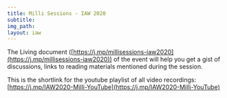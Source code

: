 ```yaml
---
title: Milli Sessions - IAW 2020
subtitle: 
img_path: 
layout: iaw
---
```



The Living document ([https://j.mp/millisessions-iaw2020](https://j.mp/millisessions-iaw2020)) of the event will help you get a gist of discussions, links to reading materials mentioned during the session.

This is the shortlink for the youtube playlist of all video recordings: [https://j.mp/IAW2020-Milli-YouTube](https://j.mp/IAW2020-Milli-YouTube)


